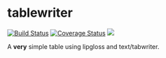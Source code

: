 # tablewriter

[![Build Status](https://img.shields.io/github/workflow/status/caarlos0/tablewriter/build?style=for-the-badge)](https://github.com/caarlos0/tablewriter/actions?workflow=build)
[![Coverage Status](https://img.shields.io/codecov/c/gh/caarlos0/tablewriter.svg?logo=codecov&style=for-the-badge)](https://codecov.io/gh/caarlos0/tablewriter)
[![](http://img.shields.io/badge/godoc-reference-5272B4.svg?style=for-the-badge)](https://pkg.go.dev/github.com/caarlos0/tablewriter)

A **very** simple table using lipgloss and text/tabwriter.
